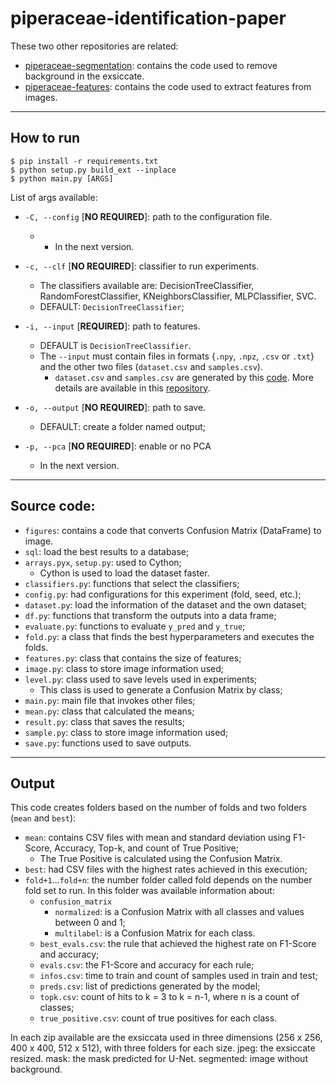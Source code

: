# piperaceae-identification-paper

These two other repositories are related:
- [piperaceae-segmentation](https://github.com/xaaaandao/piperaceae-segmentation/tree/multimedia): contains the code used to remove background in the exsiccate.
- [piperaceae-features](https://github.com/xaaaandao/piperaceae-features/tree/multimedia): contains the code used to extract features from images.

---

## How to run

```
$ pip install -r requirements.txt
$ python setup.py build_ext --inplace
$ python main.py [ARGS]
```

List of args available:

- `-C, --config` [**NO REQUIRED**]: path to the configuration file.
  - - In the next version.

- `-c, --clf` [**NO REQUIRED**]: classifier to run experiments.
  - The classifiers available are: DecisionTreeClassifier, RandomForestClassifier, KNeighborsClassifier, MLPClassifier, SVC.
  - DEFAULT: `DecisionTreeClassifier`;

- `-i, --input` [**REQUIRED**]: path to features.
  - DEFAULT is `DecisionTreeClassifier`.
  - The `--input` must contain files in formats {`.npy`, `.npz`, `.csv` or `.txt`} and the other two files (`dataset.csv` and `samples.csv`).
    - `dataset.csv` and `samples.csv` are generated by this [code](https://github.com/xaaaandao/piperaceae-features/tree/multimedia). More details are available in this [repository](https://github.com/xaaaandao/piperaceae-features/tree/multimedia).

- `-o, --output` [**NO REQUIRED**]: path to save.
  - DEFAULT: create a folder named output;

- `-p, --pca` [**NO REQUIRED**]: enable or no PCA
  - In the next version.

---

## Source code:
- `figures`: contains a code that converts Confusion Matrix (DataFrame) to image.
- `sql`: load the best results to a database;
- `arrays.pyx`,  `setup.py`: used to Cython;
  - Cython is used to load the dataset faster.
- `classifiers.py`: functions that select the classifiers;
- `config.py`: had configurations for this experiment (fold, seed, etc.);
- `dataset.py`: load the information of the dataset and the own dataset;
- `df.py`: functions that transform the outputs into a data frame;
- `evaluate.py`: functions to evaluate `y_pred` and `y_true`;
- `fold.py`: a class that finds the best hyperparameters and executes the folds.
- `features.py`: class that contains the size of features;
- `image.py`: class to store image information used;
- `level.py`: class used to save levels used in experiments;
  - This class is used to generate a Confusion Matrix by class;
- `main.py`: main file that invokes other files;
- `mean.py`: class that calculated the means;
- `result.py`: class that saves the results;
- `sample.py`: class to store image information used;
- `save.py`: functions used to save outputs.

---

## Output

This code creates folders based on the number of folds and two folders (`mean` and `best`):

- `mean`: contains CSV files with mean and standard deviation using F1-Score, Accuracy, Top-k, and count of True Positive;
  - The True Positive is calculated using the Confusion Matrix.
- `best`: had CSV files with the highest rates achieved in this execution;
- `fold+1`...`fold+n`: the number folder called fold depends on the number fold set to run. In this folder was available information about:
  - `confusion_matrix`
    - `normalized`: is a Confusion Matrix with all classes and values between 0 and 1;
    - `multilabel`: is a Confusion Matrix for each class.
  - `best_evals.csv`: the rule that achieved the highest rate on F1-Score and accuracy;
  - `evals.csv`:  the F1-Score and accuracy for each rule;
  - `infos.csv`: time to train and count of samples used in train and test;
  - `preds.csv`: list of predictions generated by the model;
  - `topk.csv`: count of hits to k = 3 to k = n-1, where n is a count of classes;
  - `true_positive.csv`: count of true positives for each class.

In each zip available are the exsiccata used in three dimensions (256 x 256, 400 x 400, 512 x 512), with three folders for each size.
jpeg: the exsiccate resized.
mask: the mask predicted for U-Net.
segmented: image without background.
